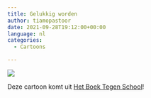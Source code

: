 ```yaml
---
title: Gelukkig worden
author: tiamopastoor
date: 2021-09-28T19:12:00+00:00
language: nl
categories:
  - Cartoons

---
```

![](/uploads/2021/07/H8-GelukkigWorden_result.webp) 

Deze cartoon komt uit [Het Boek Tegen School][2]!

 [1]: /uploads/2021/07/H8-GelukkigWorden.jpg
 [2]: /books/het-boek-tegen-school/